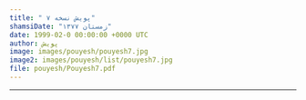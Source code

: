 ```yaml
---
title: " پویش نسخه ۷"
shamsiDate: "زمستان ۱۳۷۷"
date: 1999-02-0 00:00:00 +0000 UTC
author: پویش
image: images/pouyesh/pouyesh7.jpg
image2: images/pouyesh/list/pouyesh7.jpg
file: pouyesh/Pouyesh7.pdf
---
```


----
